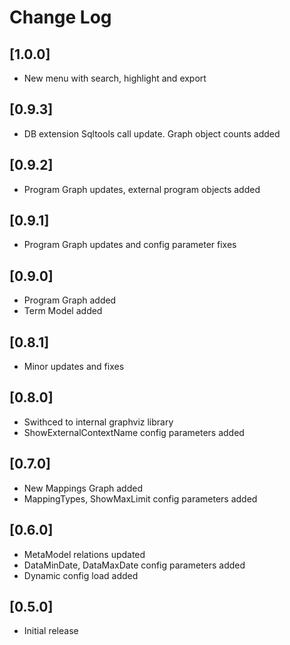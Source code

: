 # Change Log

## [1.0.0]

- New menu with search, highlight and export

## [0.9.3]

- DB extension Sqltools call update. Graph object counts added

## [0.9.2]

- Program Graph updates, external program objects added

## [0.9.1]

- Program Graph updates and config parameter fixes

## [0.9.0]

- Program Graph added
- Term Model added

## [0.8.1]

- Minor updates and fixes

## [0.8.0]

- Swithced to internal graphviz library
- ShowExternalContextName config parameters added

## [0.7.0]

- New Mappings Graph added
- MappingTypes, ShowMaxLimit config parameters added

## [0.6.0]

- MetaModel relations updated
- DataMinDate, DataMaxDate config parameters added
- Dynamic config load added

## [0.5.0]

- Initial release